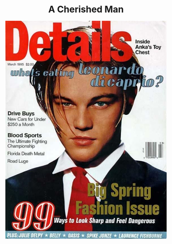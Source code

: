 <h1 style="text-align:center"> A Cherished Man </h1>
<img src="Leo.jpg" alt="The Great Leonardo Dicaprio">
